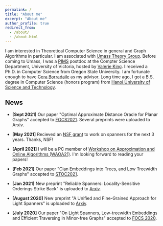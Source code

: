 ```yaml
---
permalink: /
title: "About me"
excerpt: "About me"
author_profile: true
redirect_from: 
  - /about/
  - /about.html
---
```


I am interested in Theoretical Computer Science in general and Graph Algorithms in particular. I am associated with [Umass Theory Group](https://www.cics.umass.edu/research/area/theoretical-computer-science). Before coming to Umass, I was a <a href = "http://www.pims.math.ca/scientific/postdoctoral/postdoctoral-fellows#pdf-2018">PIMS</a> postdoc at the Compter Science Department, University of Victoria, hosted by <a href = "http://webhome.cs.uvic.ca/~val/">Valerie King</a>.  I received a Ph.D. in Computer Science from Oregon State University. I am fortunate enough to have <a href="http://blogs.oregonstate.edu/glencora/">Cora Borradaile</a> as my advisor. Long time ago, I got a B.S. degree in Computer Science (honors program) from <a href="http://en.hust.edu.vn/home">Hanoi University of Science and Technology</a>.

## News

- **[Sept 2021]** Our paper "Optimal Approximate Distance Oracle for Planar Graphs"  accepted to [FOCS2021](https://focs2021.cs.colorado.edu/focs-2021-accepted-papers/). Several preprints were uploaded to Arxiv. 

- **[May 2021]** Recieved an [NSF grant](https://www.nsf.gov/awardsearch/showAward?AWD_ID=2121952) to work on spanners for the next 3 years. Thanks, NSF!

 - **[April 2021]** I will be a PC member of <a href = "http://algo2021.tecnico.ulisboa.pt/WAOA2021/">Workshop on Approximation and Online Algorithms (WAOA21)</a>. I'm looking forward to reading your papers!
 
-  **[Feb 2021]** Our paper "Clan Embeddings into Trees, and Low Treewidth Graphs"  accepted to [STOC2021](http://acm-stoc.org/stoc2021/).

- **[Jan 2021]** New preprint "Reliable Spanners: Locality-Sensitive Orderings Strike Back" is uploaded to [Arxiv](https://arxiv.org/pdf/2101.07428.pdf).

- **[August 2020]** New preprint "A Unified and Fine-Grained Approach for Light Spanners" is uploaded to [Arxiv](https://arxiv.org/pdf/2008.10582.pdf).

- **[July 2020]** Our paper "On Light Spanners, Low-treewidth Embeddings and Efficient Traversing in Minor-free Graphs" accepted to [FOCS 2020](https://focs2020.cs.duke.edu).

    


